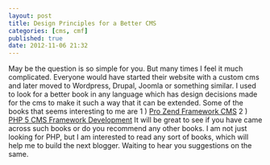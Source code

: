```yaml
---
layout: post
title: Design Principles for a Better CMS
categories: [cms, cmf]
published: true
date: 2012-11-06 21:32
---
```

May be the question is so simple for you. But many times I feel it much complicated. Everyone would have started their website with a custom cms and later moved to Wordpress, Drupal, Joomla or something similar. I used to look for a better book in any language which has design decisions made for the cms to make it such a way that it can be extended. Some of the books that seems interesting to me are 1 ) [Pro Zend Framework CMS](http://www.apress.com/9781430218791) 2 ) [PHP 5 CMS Framework Development](http://www.packtpub.com/php-5-cms-framework-development-2nd-edition/book) It will be great to see if you have came across such books or do you recommend any other books. I am not just looking for PHP, but I am interested to read any sort of books, which will help me to build the next blogger. Waiting to hear you suggestions on the same.  
